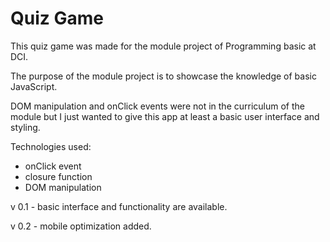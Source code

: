 # Quiz Game

This quiz game was made for the module project of Programming basic at DCI.

The purpose of the module project is to showcase the knowledge of basic JavaScript.

DOM manipulation and onClick events were not in the curriculum of the module but I just wanted to give this app at least a basic user interface and styling.

Technologies used:

- onClick event
- closure function
- DOM manipulation

v 0.1 - basic interface and functionality are available.

v 0.2 - mobile optimization added.